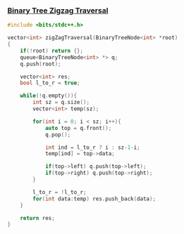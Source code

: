 ### [Binary Tree Zigzag Traversal](https://www.codingninjas.com/studio/problems/binary-tree-zigzag-traversal_8230796?challengeSlug=striver-sde-challenge&leftPanelTab=0)

```cpp
#include <bits/stdc++.h>

vector<int> zigZagTraversal(BinaryTreeNode<int> *root)
{
    if(!root) return {};
    queue<BinaryTreeNode<int> *> q;
    q.push(root);

    vector<int> res;
    bool l_to_r = true;

    while(!q.empty()){
        int sz = q.size();
        vector<int> temp(sz);

        for(int i = 0; i < sz; i++){
            auto top = q.front();
            q.pop();

            int ind = l_to_r ? i : sz-1-i;
            temp[ind] = top->data;

            if(top->left) q.push(top->left);
            if(top->right) q.push(top->right);
        }

        l_to_r = !l_to_r;
        for(int data:temp) res.push_back(data);
    }

    return res;
}

```
